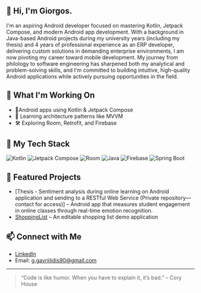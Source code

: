 ## 👋 Hi, I'm Giorgos.

I'm an aspiring Android developer focused on mastering Kotlin, Jetpack Compose, and modern Android app development. With a background in Java-based Android projects during my university years (including my thesis) and 4 years of professional experience as an ERP developer, delivering custom solutions in demanding enterprise environments, I am now pivoting my career toward mobile development. My journey from philology to software engineering has sharpened both my analytical and problem-solving skills, and I'm committed to building intuitive, high-quality Android applications while actively pursuing opportunities in the field.


## 🚀 What I'm Working On 
- 📱Android apps using Kotlin & Jetpack Compose
- 🧠 Learning architecture patterns like MVVM
- 🛠️ Exploring Room, Retrofit, and Firebase


## 🧩 My Tech Stack 
![Kotlin](https://img.shields.io/badge/Kotlin-0095D5?style=flat&logo=kotlin&logoColor=white) ![Jetpack Compose](https://img.shields.io/badge/Jetpack_Compose-4285F4?style=flat&logo=android&logoColor=white) ![Room](https://img.shields.io/badge/Room-3DDC84?style=flat&logo=sqlite&logoColor=white) ![Java](https://img.shields.io/badge/Java-007396?style=flat&logo=java&logoColor=white)
![Firebase](https://img.shields.io/badge/Firebase-FFCA28?style=flat&logo=firebase&logoColor=white)
![Spring Boot](https://img.shields.io/badge/Spring_Boot-6DB33F?style=flat&logo=springboot&logoColor=white)


## 📂 Featured Projects 
- [Thesis - Sentiment analysis during online learning on Android application and sending to a RESTful Web Service (Private repository—contact for access)] – Android app that measures student engagement in online classes through real-time emotion recognition.
- [ShoppingList](https://github.com/gavri1990/ShoppingListDemoApp) – An editable shopping list demo application


## 📫 Connect with Me 
- [LinkedIn](https://www.linkedin.com/in/giorgos-g-69624a158/)
- Email: g.gavriilidis90@gmail.com

--- 

> “Code is like humor. When you have to explain it, it’s bad.” – Cory House
